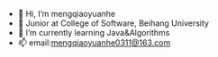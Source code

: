 - 👋 Hi, I’m mengqiaoyuanhe
- 👀 Junior at College of Software, Beihang University
- 🌱 I’m currently learning Java&Algorithms
- 📫 email:mengqiaoyuanhe0311@163.com

<!---
mengqiaoyuanhe/mengqiaoyuanhe is a ✨ special ✨ repository because its `README.md` (this file) appears on your GitHub profile.
You can click the Preview link to take a look at your changes.
--->
